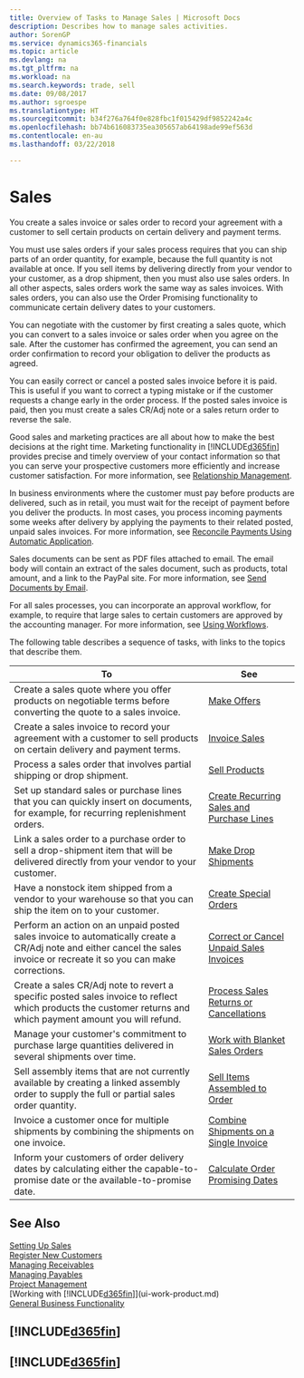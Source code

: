 ```yaml
---
title: Overview of Tasks to Manage Sales | Microsoft Docs
description: Describes how to manage sales activities.
author: SorenGP
ms.service: dynamics365-financials
ms.topic: article
ms.devlang: na
ms.tgt_pltfrm: na
ms.workload: na
ms.search.keywords: trade, sell
ms.date: 09/08/2017
ms.author: sgroespe
ms.translationtype: HT
ms.sourcegitcommit: b34f276a764f0e828fbc1f015429df9852242a4c
ms.openlocfilehash: bb74b616083735ea305657ab64198ade99ef563d
ms.contentlocale: en-au
ms.lasthandoff: 03/22/2018

---
```

# <a name="sales"></a>Sales
You create a sales invoice or sales order to record your agreement with a customer to sell certain products on certain delivery and payment terms.

You must use sales orders if your sales process requires that you can ship parts of an order quantity, for example, because the full quantity is not available at once. If you sell items by delivering directly from your vendor to your customer, as a drop shipment, then you must also use sales orders. In all other aspects, sales orders work the same way as sales invoices. With sales orders, you can also use the Order Promising functionality to communicate certain delivery dates to your customers.  

You can negotiate with the customer by first creating a sales quote, which you can convert to a sales invoice or sales order when you agree on the sale. After the customer has confirmed the agreement, you can send an order confirmation to record your obligation to deliver the products as agreed.

You can easily correct or cancel a posted sales invoice before it is paid. This is useful if you want to correct a typing mistake or if the customer requests a change early in the order process. If the posted sales invoice is paid, then you must create a sales CR/Adj note or a sales return order to reverse the sale.

Good sales and marketing practices are all about how to make the best decisions at the right time. Marketing functionality in [!INCLUDE[d365fin](includes/d365fin_md.md)] provides precise and timely overview of your contact information so that you can serve your prospective customers more efficiently and increase customer satisfaction. For more information, see [Relationship Management](marketing-relationship-management.md).

In business environments where the customer must pay before products are delivered, such as in retail, you must wait for the receipt of payment before you deliver the products. In most cases, you process incoming payments some weeks after delivery by applying the payments to their related posted, unpaid sales invoices. For more information, see [Reconcile Payments Using Automatic Application](receivables-how-reconcile-payments-auto-application.md).

Sales documents can be sent as PDF files attached to email. The email body will contain an extract of the sales document, such as products, total amount, and a link to the PayPal site. For more information, see [Send Documents by Email](ui-how-send-documents-email.md).

For all sales processes, you can incorporate an approval workflow, for example, to require that large sales to certain customers are approved by the accounting manager. For more information, see [Using Workflows](across-use-workflows.md).

The following table describes a sequence of tasks, with links to the topics that describe them.

| To | See |
| --- | --- |
| Create a sales quote where you offer products on negotiable terms before converting the quote to a sales invoice. |[Make Offers](sales-how-make-offers.md) |
| Create a sales invoice to record your agreement with a customer to sell products on certain delivery and payment terms. |[Invoice Sales](sales-how-invoice-sales.md) |
| Process a sales order that involves partial shipping or drop shipment. |[Sell Products](sales-how-sell-products.md) |
|Set up standard sales or purchase lines that you can quickly insert on documents, for example, for recurring replenishment orders.|[Create Recurring Sales and Purchase Lines](sales-how-work-standard-lines.md)|  
| Link a sales order to a purchase order to sell a drop-shipment item that will be delivered directly from your vendor to your customer. |[Make Drop Shipments](sales-how-drop-shipment.md) |
|Have a nonstock item shipped from a vendor to your warehouse so that you can ship the item on to your customer.|[Create Special Orders](sales-how-to-create-special-orders.md)|
| Perform an action on an unpaid posted sales invoice to automatically create a CR/Adj note and either cancel the sales invoice or recreate it so you can make corrections. |[Correct or Cancel Unpaid Sales Invoices](sales-how-correct-cancel-sales-invoice.md) |
| Create a sales CR/Adj note to revert a specific posted sales invoice to reflect which products the customer returns and which payment amount you will refund. |[Process Sales Returns or Cancellations](sales-how-process-sales-returns-cancellations.md) |
|Manage your customer's commitment to purchase large quantities delivered in several shipments over time.|[Work with Blanket Sales Orders](sales-how-to-create-blanket-sales-orders.md)|
|Sell assembly items that are not currently available by creating a linked assembly order to supply the full or partial sales order quantity.|[Sell Items Assembled to Order](assembly-how-to-sell-items-assembled-to-order.md)|
|Invoice a customer once for multiple shipments by combining the shipments on one invoice.|[Combine Shipments on a Single Invoice](sales-how-to-combine-shipments-on-a-single-invoice.md)|
|Inform your customers of order delivery dates by calculating either the capable-to-promise date or the available-to-promise date.|[Calculate Order Promising Dates](sales-how-to-calculate-order-promising-dates.md)|

## <a name="see-also"></a>See Also
[Setting Up Sales](sales-setup-sales.md)  
[Register New Customers](sales-how-register-new-customers.md)  
[Managing Receivables](receivables-manage-receivables.md)  
[Managing Payables](payables-manage-payables.md)  
[Project Management](projects-manage-projects.md)    
[Working with [!INCLUDE[d365fin](includes/d365fin_md.md)]](ui-work-product.md)  
[General Business Functionality](ui-across-business-areas.md)

## [!INCLUDE[d365fin](includes/free_trial_md.md)]  
## [!INCLUDE[d365fin](includes/training_link_md.md)]

